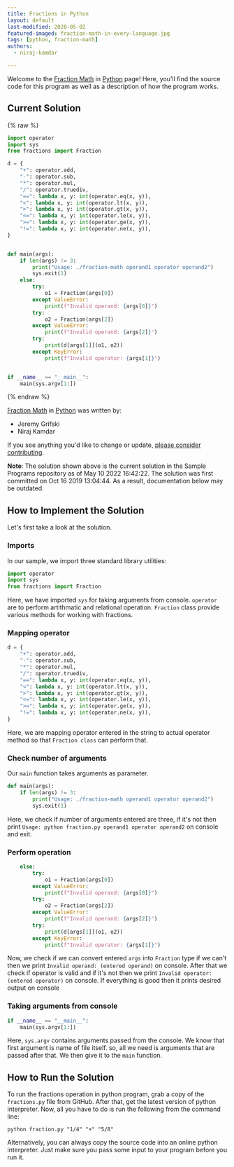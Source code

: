 ```yaml
---
title: Fractions in Python
layout: default
last-modified: 2020-05-02
featured-imaged: fraction-math-in-every-language.jpg
tags: [python, fraction-math]
authors:
  - niraj-kamdar

---
```


Welcome to the [Fraction Math](https://sampleprograms.io/projects/fraction-math) in [Python](https://sampleprograms.io/languages/python) page! Here, you'll find the source code for this program as well as a description of how the program works.

## Current Solution

{% raw %}

```python
import operator
import sys
from fractions import Fraction

d = {
    "+": operator.add,
    "-": operator.sub,
    "*": operator.mul,
    "/": operator.truediv,
    "==": lambda x, y: int(operator.eq(x, y)),
    "<": lambda x, y: int(operator.lt(x, y)),
    ">": lambda x, y: int(operator.gt(x, y)),
    "<=": lambda x, y: int(operator.le(x, y)),
    ">=": lambda x, y: int(operator.ge(x, y)),
    "!=": lambda x, y: int(operator.ne(x, y)),
}


def main(args):
    if len(args) != 3:
        print("Usage: ./fraction-math operand1 operator operand2")
        sys.exit(1)
    else:
        try:
            o1 = Fraction(args[0])
        except ValueError:
            print(f"Invalid operand: {args[0]}")
        try:
            o2 = Fraction(args[2])
        except ValueError:
            print(f"Invalid operand: {args[2]}")
        try:
            print(d[args[1]](o1, o2))
        except KeyError:
            print(f"Invalid operator: {args[1]}")


if __name__ == "__main__":
    main(sys.argv[1:])
```

{% endraw %}

[Fraction Math](https://sampleprograms.io/projects/fraction-math) in [Python](https://sampleprograms.io/languages/python) was written by:

- Jeremy Grifski
- Niraj Kamdar

If you see anything you'd like to change or update, [please consider contributing](https://github.com/TheRenegadeCoder/sample-programs).

**Note**: The solution shown above is the current solution in the Sample Programs repository as of May 10 2022 16:42:22. The solution was first committed on Oct 16 2019 13:04:44. As a result, documentation below may be outdated.

## How to Implement the Solution

Let's first take a look at the solution.

### Imports

In our sample, we import three standard library utilities:

```python
import operator
import sys
from fractions import Fraction
```

Here, we have imported `sys` for taking arguments from console. `operator` are to perform artithmatic and relational operation. `Fraction` class provide various methods for working with fractions.

### Mapping operator

```python
d = {
    "+": operator.add,
    "-": operator.sub,
    "*": operator.mul,
    "/": operator.truediv,
    "==": lambda x, y: int(operator.eq(x, y)),
    "<": lambda x, y: int(operator.lt(x, y)),
    ">": lambda x, y: int(operator.gt(x, y)),
    "<=": lambda x, y: int(operator.le(x, y)),
    ">=": lambda x, y: int(operator.ge(x, y)),
    "!=": lambda x, y: int(operator.ne(x, y)),
}
```

Here, we are mapping operator entered in the string to actual operator method so that `Fraction class` can perform that.

### Check number of arguments

Our `main` function takes arguments as parameter.

```python
def main(args):
    if len(args) != 3:
        print("Usage: ./fraction-math operand1 operator operand2")
        sys.exit(1)
```

Here, we check if number of arguments entered are three, if it's not then print `Usage: python fraction.py operand1 operator operand2` on console and exit.

### Perform operation

```python
    else:
        try:
            o1 = Fraction(args[0])
        except ValueError:
            print(f"Invalid operand: {args[0]}")
        try:
            o2 = Fraction(args[2])
        except ValueError:
            print(f"Invalid operand: {args[2]}")
        try:
            print(d[args[1]](o1, o2))
        except KeyError:
            print(f"Invalid operator: {args[1]}")
```

Now, we check if we can convert entered `args` into `Fraction` type if we can't then we print `Invalid operand: (entered operand)` on console. After that we check if operator is valid and if it's not then we print `Invalid operator: (entered operator)` on console. If everything is good then it prints desired output on console

### Taking arguments from console

```python
if __name__ == "__main__":
    main(sys.argv[1:])
```

Here, `sys.argv` contains arguments passed from the console. We know that first argument is name of file itself.
so, all we need is arguments that are passed after that. We then give it to the `main` function.


## How to Run the Solution

To run the fractions operation in python program, grab a copy of the `fractions.py` file
from GitHub. After that, get the latest version of python interpreter. Now, all you have to
do is run the following from the command line:

```console
python fraction.py "1/4" "+" "5/8"
```

Alternatively, you can always copy the source code into an online python interpreter. Just make sure you pass some input to your program before you run it.
